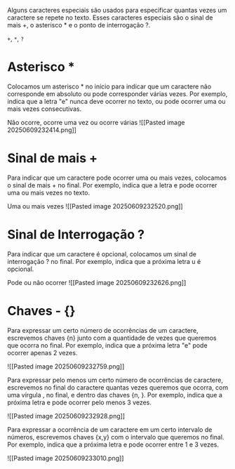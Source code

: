 Alguns caracteres especiais são usados para especificar quantas vezes um caractere se repete no texto. Esses caracteres especiais são o sinal de mais +, o asterisco * e o ponto de interrogação ?.

`+`, `*`, `?`

# Asterisco *

Colocamos um asterisco * no início para indicar que um caractere não corresponde em absoluto ou pode corresponder várias vezes. Por exemplo, indica que a letra "e" nunca deve ocorrer no texto, ou pode ocorrer uma ou mais vezes consecutivas.

Não ocorre, ocorre uma vez ou ocorre várias
![[Pasted image 20250609232414.png]]

# Sinal de mais +

Para indicar que um caractere pode ocorrer uma ou mais vezes, colocamos o sinal de mais + no final. Por exemplo, indica que a letra e pode ocorrer uma ou mais vezes no texto.

Uma ou mais vezes
![[Pasted image 20250609232520.png]]

# Sinal de Interrogação ?

Para indicar que um caractere é opcional, colocamos um sinal de interrogação ? no final. Por exemplo, indica que a próxima letra u é opcional.

Pode ou não ocorrer
![[Pasted image 20250609232626.png]]

# Chaves - {}

Para expressar um certo número de ocorrências de um caractere, escrevemos chaves {n} junto com a quantidade de vezes que queremos que ocorra no final. Por exemplo, indica que a próxima letra "e" pode ocorrer apenas 2 vezes.

![[Pasted image 20250609232759.png]]

Para expressar pelo menos um certo número de ocorrências de caractere, escrevemos no final do caractere quantas vezes queremos que ocorra, com uma vírgula , no final, e dentro das chaves {n, }. Por exemplo, indica que a próxima letra e pode ocorrer pelo menos 3 vezes.

![[Pasted image 20250609232928.png]]

Para expressar a ocorrência de um caractere em um certo intervalo de números, escrevemos chaves {x,y} com o intervalo que queremos no final. Por exemplo, indica que a próxima letra e pode ocorrer entre 1 e 3 vezes.

![[Pasted image 20250609233010.png]]

